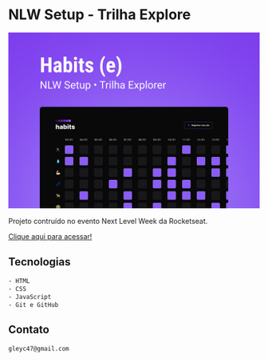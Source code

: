 # NLW Setup - Trilha Explore

  <img alt="" src="assets/habits.png">



Projeto contruído no evento Next Level Week da Rocketseat. 

[Clique aqui para acessar!](https://gleycianecosta.github.io/habits/)

## Tecnologias
    - HTML
    - CSS
    - JavaScript
    - Git e GitHub

## Contato

    gleyc47@gmail.com    
